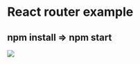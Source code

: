 <h1>React router example</h1>
<h2>npm install =>  npm start</h2>
<img src="https://github.com/diptiranjans/react-redux-saga/blob/react-router/src/assets/images/myshop.png" />
